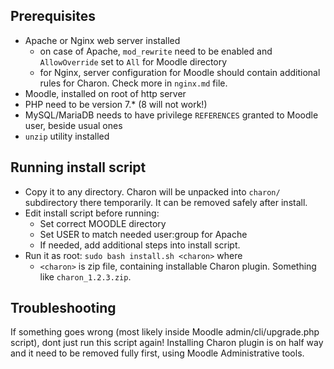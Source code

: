 ## Prerequisites

- Apache or Nginx web server installed
  - on case of Apache, `mod_rewrite` need to be enabled and `AllowOverride` set to `All` for Moodle directory
  - for Nginx, server configuration for Moodle should contain additional rules for Charon. Check more in `nginx.md` file.
- Moodle, installed on root of http server
- PHP need to be version 7.* (8 will not work!)
- MySQL/MariaDB needs to have privilege `REFERENCES` granted to Moodle user, beside usual ones
- `unzip` utility installed


## Running install script

- Copy it to any directory. Charon will be unpacked into `charon/` subdirectory there temporarily. It can be removed safely after install.
- Edit install script before running:
  - Set correct MOODLE directory
  - Set USER to match needed user:group for Apache
  - If needed, add additional steps into install script.
- Run it as root:
```sudo bash install.sh <charon>``` 
where
  - `<charon>` is zip file, containing installable Charon plugin. Something like `charon_1.2.3.zip`.


## Troubleshooting

If something goes wrong (most likely inside Moodle admin/cli/upgrade.php script), dont just run this script again! Installing Charon plugin is on half way and it need to be removed fully first, using Moodle Administrative tools.
